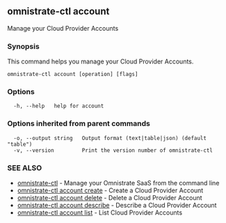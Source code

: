 ## omnistrate-ctl account

Manage your Cloud Provider Accounts

### Synopsis

This command helps you manage your Cloud Provider Accounts.

```
omnistrate-ctl account [operation] [flags]
```

### Options

```
  -h, --help   help for account
```

### Options inherited from parent commands

```
  -o, --output string   Output format (text|table|json) (default "table")
  -v, --version         Print the version number of omnistrate-ctl
```

### SEE ALSO

* [omnistrate-ctl](omnistrate-ctl.md)	 - Manage your Omnistrate SaaS from the command line
* [omnistrate-ctl account create](omnistrate-ctl_account_create.md)	 - Create a Cloud Provider Account
* [omnistrate-ctl account delete](omnistrate-ctl_account_delete.md)	 - Delete a Cloud Provider Account
* [omnistrate-ctl account describe](omnistrate-ctl_account_describe.md)	 - Describe a Cloud Provider Account
* [omnistrate-ctl account list](omnistrate-ctl_account_list.md)	 - List Cloud Provider Accounts

